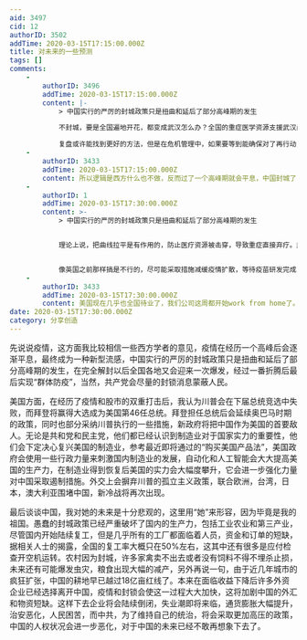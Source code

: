 ```yaml
---
aid: 3497
cid: 12
authorID: 3502
addTime: 2020-03-15T17:15:00.000Z
title: 对未来的一些预测
tags: []
comments:
    -
        authorID: 3496
        addTime: 2020-03-15T17:15:00.000Z
        content: |-
            > 中国实行的严厉的封城政策只是扭曲和延后了部分高峰期的发生

            不封城，要是全国遍地开花，都变成武汉怎么办？全国的重症医学资源支援武汉尚有如此高的死亡率。

            复盘或许能找到更好的方法，但是在危机管理中，如果要等到能确保对了再行动，永远会失败。
    -
        authorID: 3433
        addTime: 2020-03-15T17:15:00.000Z
        content: 所以逻辑是西方什么也不做，反而过了一个高峰期就会平息，中国封城了，反而过一段时间还会有更大的爆发？
    -
        authorID: 1
        addTime: 2020-03-15T17:30:00.000Z
        content: >-
            > 中国实行的严厉的封城政策只是扭曲和延后了部分高峰期的发生


            理论上说，把曲线拉平是有作用的，防止医疗资源被击穿，导致重症直接弃疗。武汉封城也的确为其他地方留出了足够的时间。因为瞒报导致武汉直接失控，封城成为唯一的选择，不管代价有多高。


            像英国之前那样搞是不行的，尽可能采取措施减缓疫情扩散，等待疫苗研发完成，才是唯一道路。英国的群体防治理论没错，但那是靠疫苗来使得足够多的人产生抗体，而不是靠直接感染。
    -
        authorID: 3433
        addTime: 2020-03-15T17:30:00.000Z
        content: 美国现在几乎也全国待业了，我们公司这周都开始work from home了。
date: 2020-03-15T17:30:00.000Z
category: 分享创造
---
```


先说说疫情，这方面我比较相信一些西方学者的意见，疫情在经历一个高峰后会逐渐平息，最终成为一种新型流感，中国实行的严厉的封城政策只是扭曲和延后了部分高峰期的发生，在完全解封以后全国各地又会迎来一次爆发，经过一番折腾后最后实现“群体防疫”，当然，共产党会尽量的封锁消息蒙蔽人民。

美国方面，在经历了疫情和股市的双重打击后，我认为川普会在下届总统竞选中失败，而拜登将赢得大选成为美国第46任总统。拜登担任总统后会延续奥巴马时期的政策，同时也部分采纳川普执行的一些措施，新政府将把中国作为美国的首要敌人。无论是共和党和民主党，他们都已经认识到制造业对于国家实力的重要性，他们会下定决心复兴美国的制造业，参考最近即将通过的“购买美国产品法”，美国政府会使用一些行政力量来刺激国内制造业的发展，自动化和人工智能会大大提高美国的生产力，在制造业得到恢复后美国的实力会大幅度攀升，它会进一步强化力量对中国采取遏制措施。外交上会摒弃川普的孤立主义政策，联合欧洲，台湾，日本，澳大利亚围堵中国，新冷战将再次出现。

最后谈谈中国，我对她的未来是十分悲观的，这里用“她”来形容，因为毕竟是我的祖国。愚蠢的封城政策已经严重破坏了国内的生产力，包括工业农业和第三产业，尽管国内开始陆续复工，但是几乎所有的工厂都面临着人员，资金和订单的短缺，据相关人士的揭露，全国的复工率大概只在50%左右，这其中还有很多是应付检查开空机运转。农村因为封城，许多家禽卖不出去或者没有饲料不得不埋杀止损，未来还有可能爆发虫灾，粮食出现大幅的减产，另外再说一句，由于近几年城市的疯狂扩张，中国的耕地早已越过18亿亩红线了。本来在面临收益下降后许多外资企业已经选择离开中国，疫情和封锁会使这一过程大大加快，这将加剧中国的外汇和物资短缺。这样下去企业将会陆续倒闭，失业潮即将来临，通货膨胀大幅提升，治安恶化，人民困苦，而中共，为了维持自己的统治，将会采取更加高压的政策，中国的人权状况会进一步恶化，对于中国的未来已经不敢再想象下去了。
